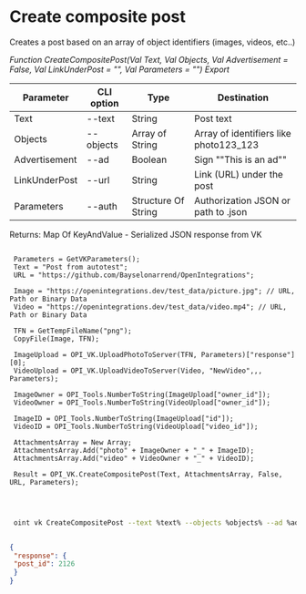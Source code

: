 ﻿---
sidebar_position: 2
---

# Create composite post
 Creates a post based on an array of object identifiers (images, videos, etc..)


*Function CreateCompositePost(Val Text, Val Objects, Val Advertisement = False, Val LinkUnderPost = "", Val Parameters = "") Export*

 | Parameter | CLI option | Type | Destination |
 |-|-|-|-|
 | Text | --text | String | Post text |
 | Objects | --objects | Array of String | Array of identifiers like photo123_123 |
 | Advertisement | --ad | Boolean | Sign ""This is an ad"" |
 | LinkUnderPost | --url | String | Link (URL) under the post |
 | Parameters | --auth | Structure Of String | Authorization JSON or path to .json |

 
 Returns: Map Of KeyAndValue - Serialized JSON response from VK

```bsl title="Code example"
	
 Parameters = GetVKParameters();
 Text = "Post from autotest";
 URL = "https://github.com/Bayselonarrend/OpenIntegrations";
 
 Image = "https://openintegrations.dev/test_data/picture.jpg"; // URL, Path or Binary Data
 Video = "https://openintegrations.dev/test_data/video.mp4"; // URL, Path or Binary Data
 
 TFN = GetTempFileName("png"); 
 CopyFile(Image, TFN);
 
 ImageUpload = OPI_VK.UploadPhotoToServer(TFN, Parameters)["response"][0];
 VideoUpload = OPI_VK.UploadVideoToServer(Video, "NewVideo",,, Parameters);
 
 ImageOwner = OPI_Tools.NumberToString(ImageUpload["owner_id"]);
 VideoOwner = OPI_Tools.NumberToString(VideoUpload["owner_id"]);
 
 ImageID = OPI_Tools.NumberToString(ImageUpload["id"]);
 VideoID = OPI_Tools.NumberToString(VideoUpload["video_id"]);
 
 AttachmentsArray = New Array;
 AttachmentsArray.Add("photo" + ImageOwner + "_" + ImageID);
 AttachmentsArray.Add("video" + VideoOwner + "_" + VideoID);
 
 Result = OPI_VK.CreateCompositePost(Text, AttachmentsArray, False, URL, Parameters);
 
	
```

```sh title="CLI command example"
 
 oint vk CreateCompositePost --text %text% --objects %objects% --ad %ad% --url %url% --auth %auth%


```


```json title="Result"

{
 "response": {
 "post_id": 2126
 }
}

```
